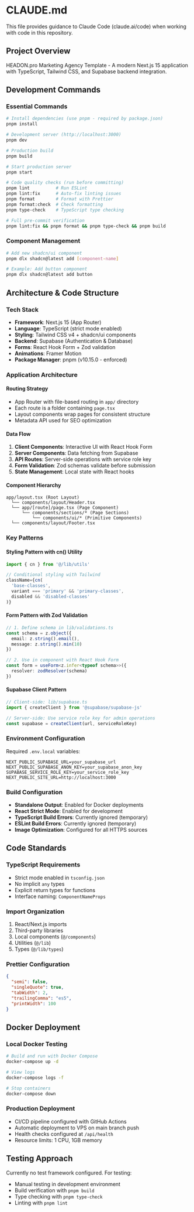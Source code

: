 # CLAUDE.md

This file provides guidance to Claude Code (claude.ai/code) when working with code in this repository.

## Project Overview

HEADON.pro Marketing Agency Template - A modern Next.js 15 application with TypeScript, Tailwind CSS, and Supabase backend integration.

## Development Commands

### Essential Commands
```bash
# Install dependencies (use pnpm - required by package.json)
pnpm install

# Development server (http://localhost:3000)
pnpm dev

# Production build
pnpm build

# Start production server
pnpm start

# Code quality checks (run before committing)
pnpm lint          # Run ESLint
pnpm lint:fix      # Auto-fix linting issues
pnpm format        # Format with Prettier
pnpm format:check  # Check formatting
pnpm type-check    # TypeScript type checking

# Full pre-commit verification
pnpm lint:fix && pnpm format && pnpm type-check && pnpm build
```

### Component Management
```bash
# Add new shadcn/ui component
pnpm dlx shadcn@latest add [component-name]

# Example: Add button component
pnpm dlx shadcn@latest add button
```

## Architecture & Code Structure

### Tech Stack
- **Framework**: Next.js 15 (App Router)
- **Language**: TypeScript (strict mode enabled)
- **Styling**: Tailwind CSS v4 + shadcn/ui components
- **Backend**: Supabase (Authentication & Database)
- **Forms**: React Hook Form + Zod validation
- **Animations**: Framer Motion
- **Package Manager**: pnpm (v10.15.0 - enforced)

### Application Architecture

#### Routing Strategy
- App Router with file-based routing in `app/` directory
- Each route is a folder containing `page.tsx`
- Layout components wrap pages for consistent structure
- Metadata API used for SEO optimization

#### Data Flow
1. **Client Components**: Interactive UI with React Hook Form
2. **Server Components**: Data fetching from Supabase
3. **API Routes**: Server-side operations with service role key
4. **Form Validation**: Zod schemas validate before submission
5. **State Management**: Local state with React hooks

#### Component Hierarchy
```
app/layout.tsx (Root Layout)
  └── components/layout/Header.tsx
  └── app/[route]/page.tsx (Page Component)
      └── components/sections/* (Page Sections)
          └── components/ui/* (Primitive Components)
  └── components/layout/Footer.tsx
```

### Key Patterns

#### Styling Pattern with cn() Utility
```typescript
import { cn } from '@/lib/utils'

// Conditional styling with Tailwind
className={cn(
  'base-classes',
  variant === 'primary' && 'primary-classes',
  disabled && 'disabled-classes'
)}
```

#### Form Pattern with Zod Validation
```typescript
// 1. Define schema in lib/validations.ts
const schema = z.object({
  email: z.string().email(),
  message: z.string().min(10)
})

// 2. Use in component with React Hook Form
const form = useForm<z.infer<typeof schema>>({
  resolver: zodResolver(schema)
})
```

#### Supabase Client Pattern
```typescript
// Client-side: lib/supabase.ts
import { createClient } from '@supabase/supabase-js'

// Server-side: Use service role key for admin operations
const supabase = createClient(url, serviceRoleKey)
```

### Environment Configuration
Required `.env.local` variables:
```
NEXT_PUBLIC_SUPABASE_URL=your_supabase_url
NEXT_PUBLIC_SUPABASE_ANON_KEY=your_supabase_anon_key
SUPABASE_SERVICE_ROLE_KEY=your_service_role_key
NEXT_PUBLIC_SITE_URL=http://localhost:3000
```

### Build Configuration
- **Standalone Output**: Enabled for Docker deployments
- **React Strict Mode**: Enabled for development
- **TypeScript Build Errors**: Currently ignored (temporary)
- **ESLint Build Errors**: Currently ignored (temporary)
- **Image Optimization**: Configured for all HTTPS sources

## Code Standards

### TypeScript Requirements
- Strict mode enabled in `tsconfig.json`
- No implicit `any` types
- Explicit return types for functions
- Interface naming: `ComponentNameProps`

### Import Organization
1. React/Next.js imports
2. Third-party libraries
3. Local components (`@/components`)
4. Utilities (`@/lib`)
5. Types (`@/lib/types`)

### Prettier Configuration
```json
{
  "semi": false,
  "singleQuote": true,
  "tabWidth": 2,
  "trailingComma": "es5",
  "printWidth": 100
}
```

## Docker Deployment

### Local Docker Testing
```bash
# Build and run with Docker Compose
docker-compose up -d

# View logs
docker-compose logs -f

# Stop containers
docker-compose down
```

### Production Deployment
- CI/CD pipeline configured with GitHub Actions
- Automatic deployment to VPS on main branch push
- Health checks configured at `/api/health`
- Resource limits: 1 CPU, 1GB memory

## Testing Approach
Currently no test framework configured. For testing:
- Manual testing in development environment
- Build verification with `pnpm build`
- Type checking with `pnpm type-check`
- Linting with `pnpm lint`